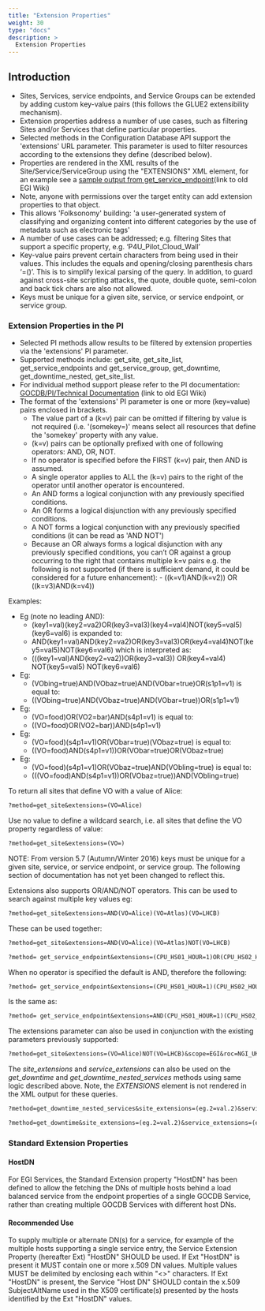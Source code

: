 ```yaml
---
title: "Extension Properties"
weight: 30
type: "docs"
description: >
  Extension Properties
---
```


## Introduction

- Sites, Services, service endpoints, and Service Groups can be extended by
  adding custom key-value pairs (this follows the GLUE2 extensibility
  mechanism).
- Extension properties address a number of use cases, such as filtering Sites
  and/or Services that define particular properties.
- Selected methods in the Configuration Database API support the 'extensions'
  URL parameter. This parameter is used to filter resources according to the
  extensions they define (described below).
- Properties are rendered in the XML results of the Site/Service/ServiceGroup
  using the "EXTENSIONS" XML element, for an example see a
  [sample output from get_service_endpoint](https://wiki.egi.eu/wiki/GOCDB/PI/get_service_endpoint_method)(link
  to old EGI Wiki)
- Note, anyone with permissions over the target entity can add extension
  properties to that object.
- This allows 'Folksonomy' building: 'a user-generated system of classifying and
  organizing content into different categories by the use of metadata such as
  electronic tags'
- A number of use cases can be addressed; e.g. filtering Sites that support a
  specific property, e.g. ‘P4U_Pilot_Cloud_Wall’
- Key-value pairs prevent certain characters from being used in their values.
  This includes the equals and opening/closing parenthesis chars ‘=()’. This is
  to simplify lexical parsing of the query. In addition, to guard against
  cross-site scripting attacks, the quote, double quote, semi-colon and back
  tick chars are also not allowed.
- Keys must be unique for a given site, service, or service endpoint, or service
  group.

### Extension Properties in the PI

- Selected PI methods allow results to be filtered by extension properties via
  the 'extensions' PI parameter.
- Supported methods include: get_site, get_site_list, get_service_endpoints and
  get_service_group, get_downtime, get_downtime_nested, get_site_list.
- For individual method support please refer to the PI documentation:
  [GOCDB/PI/Technical Documentation](https://wiki.egi.eu/wiki/GOCDB/PI/Technical_Documentation)
  (link to old EGI Wiki)
- The format of the 'extensions' PI parameter is one or more (key=value) pairs
  enclosed in brackets.
  - The value part of a (k=v) pair can be omitted if filtering by value is not
    required (i.e. '(somekey=)' means select all resources that define the
    'somekey' property with any value.
  - (k=v) pairs can be optionally prefixed with one of following operators: AND,
    OR, NOT.
  - If no operator is specified before the FIRST (k=v) pair, then AND is
    assumed.
  - A single operator applies to ALL the (k=v) pairs to the right of the
    operator until another operator is encountered.
  - An AND forms a logical conjunction with any previously specified conditions.
  - An OR forms a logical disjunction with any previously specified conditions.
  - A NOT forms a logical conjunction with any previously specified conditions
    (it can be read as 'AND NOT')
  - Because an OR always forms a logical disjunction with any previously
    specified conditions, you can’t OR against a group occurring to the right
    that contains multiple k=v pairs e.g. the following is not supported (if
    there is sufficient demand, it could be considered for a future
    enhancement): - ((k=v1)AND(k=v2)) OR ((k=v3)AND(k=v4))

Examples:

- Eg (note no leading AND):
  - (key1=val)(key2=va2)OR(key3=val3)(key4=val4)NOT(key5=val5)(key6=val6) is
    expanded to:
  - AND(key1=val)AND(key2=va2)OR(key3=val3)OR(key4=val4)NOT(key5=val5)NOT(key6=val6)
    which is interpreted as:
  - (((key1=val)AND(key2=va2))OR(key3=val3)) OR(key4=val4) NOT(key5=val5)
    NOT(key6=val6)
- Eg:
  - (VObing=true)AND(VObaz=true)AND(VObar=true)OR(s1p1=v1) is equal to:
  - ((VObing=true)AND(VObaz=true)AND(VObar=true))OR(s1p1=v1)
- Eg:
  - (VO=food)OR(VO2=bar)AND(s4p1=v1) is equal to:
  - ((VO=food)OR(VO2=bar))AND(s4p1=v1)
- Eg:
  - (VO=food)(s4p1=v1)OR(VObar=true)(VObaz=true) is equal to:
  - ((VO=food)AND(s4p1=v1))OR(VObar=true)OR(VObaz=true)
- Eg:
  - (VO=food)(s4p1=v1)OR(VObaz=true)AND(VObling=true) is equal to:
  - (((VO=food)AND(s4p1=v1))OR(VObaz=true))AND(VObling=true)

To return all sites that define VO with a value of Alice:

```markdown
?method=get_site&extensions=(VO=Alice)
```

Use no value to define a wildcard search, i.e. all sites that define the VO
property regardless of value:

```markdown
?method=get_site&extensions=(VO=)
```

NOTE: From version 5.7 (Autumn/Winter 2016) keys must be unique for a given
site, service, or service endpoint, or service group. The following section of
documentation has not yet been changed to reflect this.

Extensions also supports OR/AND/NOT operators. This can be used to search
against multiple key values eg:

```markdown
?method=get_site&extensions=AND(VO=Alice)(VO=Atlas)(VO=LHCB)
```

These can be used together:

```markdown
?method=get_site&extensions=AND(VO=Alice)(VO=Atlas)NOT(VO=LHCB)
```

```markdown
?method= get_service_endpoint&extensions=(CPU_HS01_HOUR=1)OR(CPU_HS02_HOUR=2)
```

When no operator is specified the default is AND, therefore the following:

```markdown
?method= get_service_endpoint&extensions=(CPU_HS01_HOUR=1)(CPU_HS02_HOUR=2)
```

Is the same as:

```markdown
?method= get_service_endpoint&extensions=AND(CPU_HS01_HOUR=1)(CPU_HS02_HOUR=2)
```

The extensions parameter can also be used in conjunction with the existing
parameters previously supported:

```markdown
?method=get_site&extensions=(VO=Alice)NOT(VO=LHCB)&scope=EGI&roc=NGI_UK
```

The _site_extensions_ and _service_extensions_ can also be used on the
_get_downtime_ and _get_downtime_nested_services_ methods using same logic
described above. Note, the _EXTENSIONS_ element is not rendered in the XML
output for these queries.

```markdown
?method=get_downtime_nested_services&site_extensions=(eg.2=val.2)&service_extensions=(eg.2=)
```

```markdown
?method=get_downtime&site_extensions=(eg.2=val.2)&service_extensions=(eg.2=)
```

### Standard Extension Properties

#### HostDN

For EGI Services, the Standard Extension property "HostDN" has been defined to
allow the fetching the DNs of multiple hosts behind a load balanced service from
the endpoint properties of a single GOCDB Service, rather than creating multiple
GOCDB Services with different host DNs.

#### Recommended Use

To supply multiple or alternate DN(s) for a service, for example of the multiple
hosts supporting a single service entry, the Service Extension Property
(hereafter Ext) "HostDN" SHOULD be used. If Ext "HostDN" is present it MUST
contain one or more x.509 DN values. Multiple values MUST be delimited by
enclosing each within "<>" characters. If Ext "HostDN" is present, the Service
"Host DN" SHOULD contain the x.509 SubjectAltName used in the X509
certificate(s) presented by the hosts identified by the Ext "HostDN" values.
